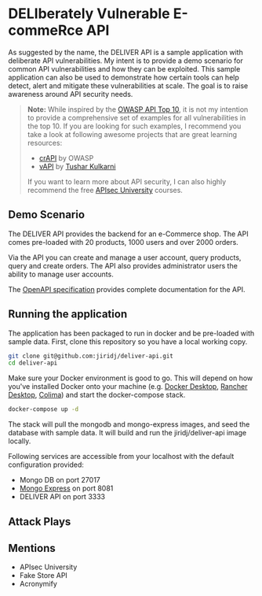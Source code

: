 #  DELIberately Vulnerable E-commeRce API

As suggested by the name, the DELIVER API is a sample application with deliberate API vulnerabilities. My intent is to provide a demo scenario for common API vulnerabilities and how they can be exploited. This sample application can also be used to demonstrate how certain tools can help detect, alert and mitigate these vulnerabilities at scale. The goal is to raise awareness around API security needs. 

> **Note:**
> While inspired by the [OWASP API Top 10](https://owasp.org/www-project-api-security/), it is not my intention to provide a comprehensive set of examples for all vulnerabilities in the top 10. If you are looking for such examples, I recommend you take a look at following awesome projects that are great learning resources:
> - [crAPI](https://github.com/OWASP/crAPI) by OWASP
> - [vAPI](https://github.com/roottusk/vapi) by [Tushar Kulkarni](http://roottusk.com/)
>
> If you want to learn more about API security, I can also highly recommend the free [APIsec University](https://www.apisecuniversity.com/) courses. 

## Demo Scenario

The DELIVER API provides the backend for an e-Commerce shop. The API comes pre-loaded with 20 products, 1000 users and over 2000 orders. 

Via the API you can create and manage a user account, query products, query and create orders. The API also provides administrator users the ability to manage user accounts.

The [OpenAPI specification](openapi.yml) provides complete documentation for the API. 

## Running the application

The application has been packaged to run in docker and be pre-loaded with sample data. First, clone this repository so you have a local working copy.

```bash
git clone git@github.com:jiridj/deliver-api.git
cd deliver-api
```

Make sure your Docker environment is good to go. This will depend on how you've installed Docker onto your machine (e.g. [Docker Desktop](https://www.docker.com/products/docker-desktop/), [Rancher Desktop](https://rancherdesktop.io/), [Colima](https://github.com/abiosoft/colima)) and start the docker-compose stack. 

```bash
docker-compose up -d
```

The stack will pull the mongodb and mongo-express images, and seed the database with sample data. It will build and run the jiridj/deliver-api image locally.

Following services are accessible from your localhost with the default configuration provided:

- Mongo DB on port 27017
- [Mongo Express](https://github.com/mongo-express/mongo-express) on port 8081
- DELIVER API on port 3333


## Attack Plays

## Mentions

- APIsec University
- Fake Store API
- Acronymify
